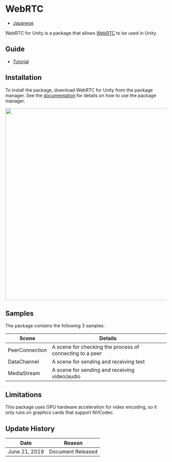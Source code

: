 # WebRTC

- [Japanese](../jp/index.md)

WebRTC for Unity is a package that allows [WebRTC](https://webrtc.org) to be used in Unity.

## Guide

* [Tutorial](../en/tutorial.md)

## Installation
To install the package, download WebRTC for Unity from the package manager. See the [documentation](https://docs.unity3d.com/Packages/com.unity.package-manager-ui@latest/index.html) for details on how to use the package manager. 

<img src="../images/webrtc_package_manager.png" width=600 align=center>

## Samples
The package contains the following 3 samples. 

| Scene       | Details                                 |
| -------------- | ------------------------------------ |
| PeerConnection | A scene for checking the process of connecting to a peer |
| DataChannel    | A scene for sending and receiving text       |
| MediaStream    | A scene for sending and receiving video/audio    |

## Limitations

This package uses GPU hardware acceleration for video encoding, so it only runs on graphics cards that support NVCodec.

## Update History

|Date|Reason|
|---|---|
|June 21, 2019|Document Released|
